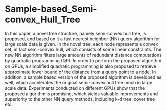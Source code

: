 # Sample-based_Semi-convex_Hull_Tree
In this paper, a novel tree structure, namely semi-convex hull tree, is proposed, and based on it a fast nearest neighbor (NN) query algorithm for large scale data is given. In the novel tree, each node represents a convex set, in fact semi-convex hull, which consists of some linear constraints. The new NN algorithm ﬁlters large amounts of redundant distance computations by quadratic programming (QP). In order to perform the proposed algorithm on GPUs, a simpliﬁed quadratic programming is also proposed to retrieve approximate lower bound of the distance from a query point to a node. In addition, a sample based version of the proposed algorithm is developed as well, which accelerates the original semi-convex hull tree much in large scale data. Experiments conducted on diﬀerent GPUs show that the proposed algorithm is promising, which yields valuable improvements and superiority to the other NN query methods, including k-d tree, cover tree etc.
